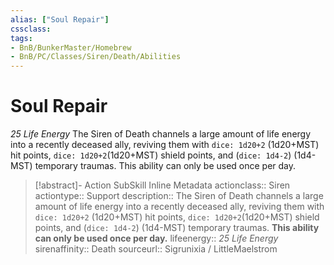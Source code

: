 ```yaml
---
alias: ["Soul Repair"]
cssclass: 
tags:
- BnB/BunkerMaster/Homebrew
- BnB/PC/Classes/Siren/Death/Abilities
---
```

# Soul Repair
_25 Life Energy_
The Siren of Death channels a large amount of life energy into a recently deceased ally, reviving them with `dice: 1d20+2` (1d20+MST) hit points, `dice: 1d20+2`(1d20+MST) shield points, and (`dice: 1d4-2`) (1d4-MST) temporary traumas.
This ability can only be used once per day.

>[!abstract]- Action SubSkill Inline Metadata
> actionclass:: Siren
> actiontype:: Support
> description:: The Siren of Death channels a large amount of life energy into a recently deceased ally, reviving them with `dice: 1d20+2` (1d20+MST) hit points, `dice: 1d20+2`(1d20+MST) shield points, and (`dice: 1d4-2`) (1d4-MST) temporary traumas. __This ability can only be used once per day.__
> lifeenergy:: _25 Life Energy_
> sirenaffinity:: Death
> sourceurl:: Sigrunixia / LittleMaelstrom
